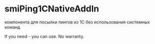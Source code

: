 # smiPing1CNativeAddIn
компонента для посылки пингов из 1С без использования системных команд

If you need - you can use. No warranty.
